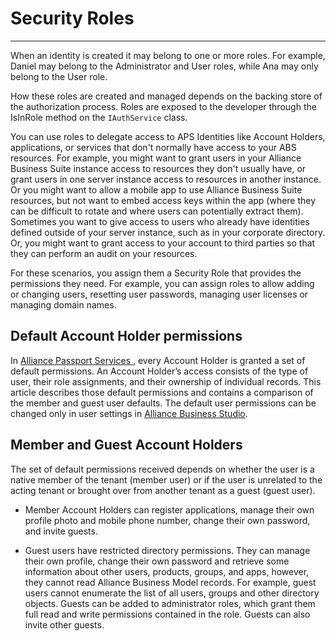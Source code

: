# Security Roles
---

When an identity is created it may belong to one or more roles. For example, Daniel may belong to the Administrator and User roles, while Ana may only belong to the User role. 

How these roles are created and managed depends on the backing store of the authorization process. Roles are exposed to the developer through the IsInRole method on the `IAuthService` class.

You can use roles to delegate access to APS Identities like Account Holders, applications, or services that don't normally have access to your ABS resources. For example, you might want to grant users in your Alliance Business Suite instance access to resources they don't usually have, or grant users in one server instance access to resources in another instance. Or you might want to allow a mobile app to use Alliance Business Suite resources, but not want to embed access keys within the app (where they can be difficult to rotate and where users can potentially extract them). Sometimes you want to give access to users who already have identities defined outside of your server instance, such as in your corporate directory. Or, you might want to grant access to your account to third parties so that they can perform an audit on your resources.

For these scenarios, you assign them a Security Role that provides the permissions they need. For example, you can assign roles to allow adding or changing users, resetting user passwords, managing user licenses or managing domain names.

## Default Account Holder permissions

In [Alliance Passport Services ](/Components/Alliance-Passport-Services.md), every Account Holder is granted a set of default permissions. An Account Holder’s access consists of the type of user, their role assignments, and their ownership of individual records. This article describes those default permissions and contains a comparison of the member and guest user defaults. The default user permissions can be changed only in user settings in [Alliance Business Studio](/Components/Alliance-Business-Studio.md).

## Member and Guest Account Holders

The set of default permissions received depends on whether the user is a native member of the tenant (member user) or if the user is unrelated to the acting tenant or brought over from another tenant as a guest (guest user). 

- Member Account Holders can register applications, manage their own profile photo and mobile phone number, change their own password, and invite guests.

- Guest users have restricted directory permissions. They can manage their own profile, change their own password and retrieve some information about other users, products, groups, and apps, however, they cannot read Alliance Business Model records. For example, guest users cannot enumerate the list of all users, groups and other directory objects. Guests can be added to administrator roles, which grant them full read and write permissions contained in the role. Guests can also invite other guests.